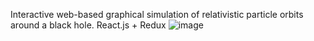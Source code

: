  Interactive web-based graphical simulation of relativistic particle orbits around a black hole. 
 React.js + Redux
![image](https://github.com/sagesanto/gr_bh_orbits/assets/85583412/0ca4101a-c7a6-4bce-ba2d-67745fe61537)
